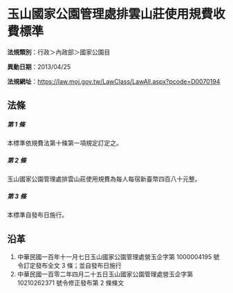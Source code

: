 # 玉山國家公園管理處排雲山莊使用規費收費標準


**法規類別**：行政＞內政部＞國家公園目

**異動日期**：2013/04/25  

**法規網址**：https://law.moj.gov.tw/LawClass/LawAll.aspx?pcode=D0070194



## 法條
##### 第 1 條
本標準依規費法第十條第一項規定訂定之。

##### 第 2 條
玉山國家公園管理處排雲山莊使用規費為每人每宿新臺幣四百八十元整。

##### 第 3 條
本標準自發布日施行。

## 沿革
1. 中華民國一百年十一月七日玉山國家公園管理處營玉企字第 1000004195 號令訂定發布全文 3  條；並自發布日施行
1. 中華民國一百零二年四月二十五日玉山國家公園管理處營玉企字第 10210262371  號令修正發布第 2  條條文
